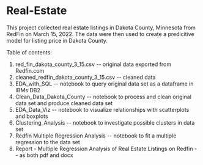 # Real-Estate

This project collected real estate listings in Dakota County, Minnesota from RedFin on March 15, 2022. The data were then used to create a predicitive model for listing price in Dakota County.

Table of contents:

<ol>
  <li> red_fin_dakota_county_3_15.csv  --  original data exported from Redfin.com </li>
  <li> cleaned_redfin_dakota_county_3_15.csv -- cleaned data </li>
  <li> EDA_with_SQL -- notebook to query original data set as a dataframe in IBMs DB2</li>
  <li> Clean_Data_Dakota_County -- notebook to process and clean original data set and produce cleaned data set</li>
  <li> EDA_Data_Viz -- notebook to visualize relationships with scatterplots and boxplots</li>
  <li> Clustering_Analysis -- notebook to investigate possible clusters in data set</li>
  <li> Redfin Multiple Regression Analysis --  notebook to fit a multiple regression to the data set</li>
  <li> Report - Multiple Regression Analysis of Real Estate Listings on Redfin -- as both pdf and docx</li> 
 </ol>
